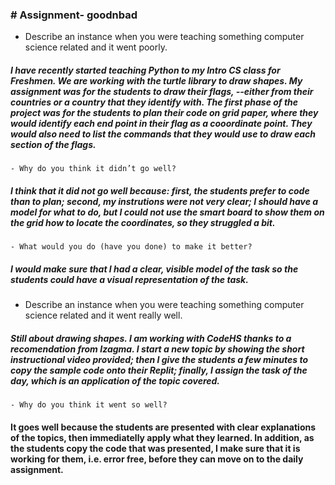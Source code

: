 ### # Assignment- **goodnbad**
  * Describe an instance when you were teaching something computer science related and it went poorly.
##### I have recently started teaching Python to my Intro CS class for Freshmen. We are working with the turtle library to draw shapes. My assignment was for the students to draw their flags, --either from their countries or a country that they identify with. The first phase of the project was for the students to plan their code on grid paper, where they would identify each end point in their flag as a cooordinate point. They would also need to list the commands that they would use to draw each section of the flags.
    - Why do you think it didn’t go well?
##### I think that it did not go well because: first, the students prefer to code than to plan; second, my instrutions were not very clear; I should have a model for what to do, but I could not use the smart board to show them on the grid how to locate the coordinates, so they struggled a bit.
    - What would you do (have you done) to make it better?
##### I would make sure that I had a clear, visible model of the task so the students could have a visual representation of the task.
  * Describe an instance when you were teaching something computer science related and it went really well.
##### Still about drawing shapes. I am working with CodeHS thanks to a recomendation from Izagma. I start a new topic by showing the short instructional video provided; then I give the students a few minutes to copy the sample code onto their Replit; finally, I assign the task of the day, which is an application of the topic covered.
    - Why do you think it went so well?
#### It goes well because the students are presented with clear explanations of the topics, then immediatelly apply what they learned. In addition, as the students copy the code that was presented, I make sure that it is working for them, i.e. error free, before they can move on to the daily assignment.
 


